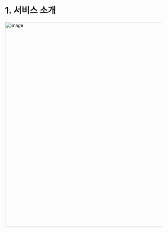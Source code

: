 # **1. 서비스 소개**
<img width="654" alt="image" src="https://github.com/user-attachments/assets/72b83ff6-0341-4bd8-93b9-96cc2bbb0d16" />

